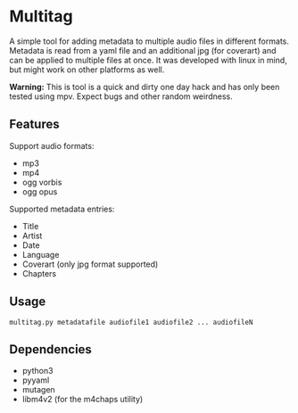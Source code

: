 Multitag
========

A simple tool for adding metadata to multiple audio files in different formats.
Metadata is read from a yaml file and an additional jpg (for coverart)
and can be applied to multiple files at once.
It was developed with linux in mind, but might work on other platforms as well.


**Warning:** This is tool is a quick and dirty one day hack and has only been tested using mpv.
Expect bugs and other random weirdness.


Features
---------

Support audio formats:
* mp3
* mp4
* ogg vorbis
* ogg opus

Supported metadata entries:
* Title
* Artist
* Date
* Language
* Coverart (only jpg format supported)
* Chapters


Usage
-----
`multitag.py metadatafile audiofile1 audiofile2 ... audiofileN`


Dependencies
------------
* python3
* pyyaml
* mutagen
* libm4v2 (for the m4chaps utility)
